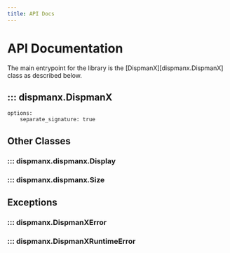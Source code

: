 ```yaml
---
title: API Docs
---
```


# API Documentation

The main entrypoint for the library is the [DispmanX][dispmanx.DispmanX] class
as described below.

## ::: dispmanx.DispmanX
    options:
        separate_signature: true

## Other Classes

### ::: dispmanx.dispmanx.Display

### ::: dispmanx.dispmanx.Size

## Exceptions

### ::: dispmanx.DispmanXError

### ::: dispmanx.DispmanXRuntimeError
